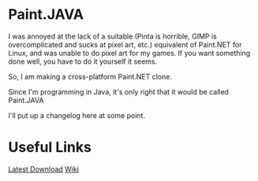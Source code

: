 Paint.JAVA
==========

I was annoyed at the lack of a suitable (Pinta is horrible, GIMP is overcomplicated and sucks at pixel art, etc.) equivalent of Paint.NET for Linux, and was unable to do pixel art for my games.
If you want something done well, you have to do it yourself it seems.

So, I am making a cross-platform Paint.NET clone.

Since I'm programming in Java, it's only right that it would be called Paint.JAVA

I'll put up a changelog here at some point.

Useful Links
============

[Latest Download](https://github.com/HeroesGrave/Paint.JAVA/blob/master/build/Paint.JAVA.jar)
[Wiki](https://github.com/HeroesGrave/Paint.JAVA/wiki)